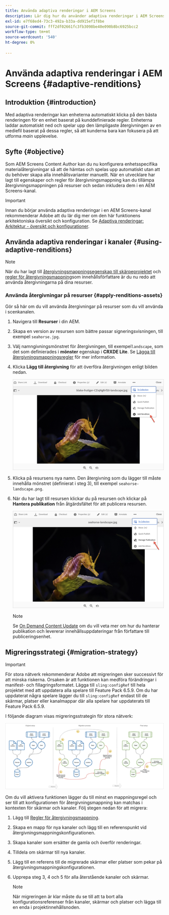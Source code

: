 ```yaml
---
title: Använda adaptiva renderingar i AEM Screens
description: Lär dig hur du använder adaptiva renderingar i AEM Screens.
exl-id: e7f68ed4-73c3-492a-b33a-dd915ef1f8be
source-git-commit: fff2df02661fc3fb3098be40e090b8bc6925bcc2
workflow-type: tm+mt
source-wordcount: '540'
ht-degree: 0%

---
```


# Använda adaptiva renderingar i AEM Screens {#adaptive-renditions}

## Introduktion {#introduction}

Med adaptiva renderingar kan enheterna automatiskt klicka på den bästa renderingen för en enhet baserat på kunddefinierade regler. Enheterna laddar automatiskt ned och spelar upp den lämpligaste återgivningen av en mediefil baserat på dessa regler, så att kunderna bara kan fokusera på att utforma *main* upplevelse.

## Syfte {#objective}

Som AEM Screens Content Author kan du nu konfigurera enhetsspecifika materialåtergivningar så att de hämtas och spelas upp automatiskt utan att du behöver skapa alla innehållsvarianter manuellt.
När en utvecklare har lagt till egenskaper och regler för återgivningsmappning kan du tillämpa återgivningsmappningen på resurser och sedan inkludera dem i en AEM Screens-kanal.

>[!IMPORTANT]
>Innan du börjar använda adaptiva renderingar i en AEM Screens-kanal rekommenderar Adobe att du lär dig mer om den här funktionens arkitektoniska översikt och konfiguration. Se [Adaptiva renderingar: Arkitektur - översikt och konfigurationer](/help/user-guide/adaptive-renditions.md).

## Använda adaptiva renderingar i kanaler {#using-adaptive-renditions}

>[!NOTE]
>När du har lagt till [återgivningsmappningsegenskap till skärpeprojektet](/help/user-guide/adaptive-renditions.md#rendition-mapping-new) och [regler för återgivningsmappning](/help/user-guide/adaptive-renditions.md#add-rendition-mapping-rules)som innehållsförfattare är du nu redo att använda återgivningarna på dina resurser.

### Använda återgivningar på resurser {#apply-renditions-assets}

Gör så här om du vill använda återgivningar på resurser som du vill använda i scenkanalen.

1. Navigera till **Resurser** i din AEM.
1. Skapa en version av resursen som bättre passar signeringsvisningen, till exempel `seahorse.jpg`.
1. Välj namngivningsmönstret för återgivningen, till exempel`landscape`, som det som definierades i **mönster** egenskap i **CRXDE Lite**. Se [Lägga till återgivningsmappningsregler](/help/user-guide/adaptive-renditions.md#add-rendition-mapping-rules) för mer information.
1. Klicka **Lägg till återgivning** för att överföra återgivningen enligt bilden nedan.

   ![bild](/help/user-guide/assets/adaptive-renditions/manage-pub-asset2.png)

1. Klicka på resursens nya namn. Den återgivning som du lägger till måste innehålla mönstret (definierat i steg 3), till exempel `seahorse-landscape.png`.
1. När du har lagt till resursen klickar du på resursen och klickar på **Hantera publikation** från åtgärdsfältet för att publicera resursen.

   ![bild](/help/user-guide/assets/adaptive-renditions/manage-pub-asset1.png)

   >[!NOTE]
   >Se [On Demand Content Update](https://experienceleague.adobe.com/en/docs/experience-manager-screens/user-guide/authoring/content-updates/on-demand-content) om du vill veta mer om hur du hanterar publikation och levererar innehållsuppdateringar från författare till publiceringsenhet.

## Migreringsstrategi {#migration-strategy}

>[!IMPORTANT]
>För stora nätverk rekommenderar Adobe att migreringen sker successivt för att minska riskerna. Orsaken är att funktionen kan medföra förändringar i manifest- och fillagringsformatet. Lägga till `sling:configRef` till hela projektet med att uppdatera alla spelare till Feature Pack 6.5.9. Om du har uppdaterat några spelare lägger du till `sling:configRef` endast till de skärmar, platser eller kanalmappar där alla spelare har uppdaterats till Feature Pack 6.5.9.

I följande diagram visas migreringsstrategin för stora nätverk:

![bild](/help/user-guide/assets/adaptive-renditions/migration-strategy1.png)

Om du vill aktivera funktionen lägger du till minst en mappningsregel och ser till att konfigurationen för återgivningsmappning kan matchas i kontexten för skärmar och kanaler. Följ stegen nedan för att migrera:

1. Lägg till [Regler för återgivningsmappning](/help/user-guide/adaptive-renditions.md).
1. Skapa en mapp för nya kanaler och lägg till en referenspunkt vid återgivningsmappningskonfigurationen.
1. Skapa kanaler som ersätter de gamla och överför renderingar.
1. Tilldela om skärmar till nya kanaler.
1. Lägg till en referens till de migrerade skärmar eller platser som pekar på återgivningsmappningskonfigurationen.
1. Upprepa steg 3, 4 och 5 för alla återstående kanaler och skärmar.

   >[!NOTE]
   >När migreringen är klar måste du se till att ta bort alla konfigurationsreferenser från kanaler, skärmar och platser och lägga till en enda i projektinnehållsnoden.
